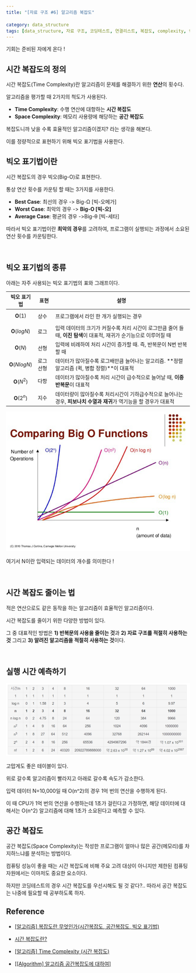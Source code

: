 ```yaml
---
title: "[자료 구조 #6] 알고리즘 복잡도"

category: data_structure
tags: [data_structure, 자료 구조, 코딩테스트, 연결리스트, 복잡도, complexity, time, 시간]
---
```


기회는 준비된 자에게 온다 ! 

 

## 시간 복잡도의 정의

시간 복잡도(Time Complexity)란 알고리즘이 문제를 해결하기 위한 **연산**의 횟수다.

알고리즘을 평가할 때 2가지의 척도가 사용된다.

* **Time Complexity**: 수행 연산에 대항하는 **시간 복잡도**
* **Space Complexity**: 메모리 사용량에 해당하는 **공간 복잡도**

복잡도니까 낮을 수록 효율적인 알고리즘이겠지? 라는 생각을 해본다.

이를 정량적으로 표현하기 위해 빅오 표기법을 사용한다.



## 빅오 표기법이란

시간 복잡도의 경우 빅오(Big-O)로 표현한다.

통상 연산 횟수를 카운팅 할 때는 3가지를 사용한다.

* **Best Case**: 최선의 경우 -> Big-Ω [빅-오메가]
* **Worst Case**: 최악의 경우 -> **Big-O [빅-오]**
* **Average Case**: 평균의 경우 ->Big-θ [빅-세타]

따라서 빅오 표기법이란 **최악의 경우**를 고려하여, 프로그램이 실행되는 과정에서 소요된 연산 횟수를 카운팅한다.

<br/>

## 빅오 표기법의 종류

아래는 자주 사용되는 빅오 표기법의 표와 그래프이다.

|      빅오 표기법      | 표현      | 설명                                                         |
| :-------------------: | --------- | ------------------------------------------------------------ |
|   $$\mathbf{O}(1)$$   | 상수      | 프로그램에서 라인 한 개가 실행되는 경우                      |
| $$\mathbf{O}(logN)$$  | 로그      | 입력 데이터의 크기가 커질수록 처리 시간이 로그만큼 줄어 들 때, **이진 탐색**이 대표적, 재귀가 순기능으로 이루어질 때 |
|   $$\mathbf{O}(N)$$   | 선형      | 입력에 비례하여 처리 시간이 증가할 때. 즉, 반복문이 N번 반복할 때 |
| $$\mathbf{O}(NlogN)$$ | 로그 선형 | 데이터가 많아질수록 로그배만큼 늘어나는 알고리즘. **정렬 알고리즘 (퀵, 병합 정렬)**이 대표적 |
|  $$\mathbf{O}(N^2)$$  | 다항      | 데이터가 많아질수록 처리 시간이 급수적으로 늘어날 때, **이중 반복문**이 대표적 |
|  $$\mathbf{O}(2^n)$$  | 지수      | 데이터량이 많아질수록 처리시간이 기하급수적으로 늘어나는 경우, **피보나치 수열과 재귀**가 역기능을 할 경우가 대표적 |

![](/assets/img/data_structure/2022-12-09/Selection_0000.png)

여기서 N이란 입력되는 데이터의 개수를 의미한다 ! 

<br/>

## 시간 복잡도 줄이는 법

적은 연산으로도 같은 동작을 하는 알고리즘이 효율적인 알고리즘이다.

시간 복잡도를 줄이기 위한 다양한 방법이 있다.

그 중 대표적인 방법은 **1) 반복문의 사용을 줄이는 것**과 **2) 자료 구조를 적절히 사용하는 것** 그리고 **3) 알려진 알고리즘을 적절히 사용하는 것**이다.

<br/>

## 실행 시간 예측하기

![](/assets/img/data_structure/2022-12-09/Selection_0001.png)

고맙게도 좋은 테이블이 있다.

위로 갈수록 알고리즘이 빨라지고 아래로 갈수록 속도가 감소한다.

입력 데이터 N=10,000일 때 O(n^2)의 경우 1억 번의 연산을 수행하게 된다.

이 때 CPU가 1억 번의 연산을 수행하는데 1초가 걸린다고 가정하면, 해당 데이터에 대해서는 O(n^2) 알고리즘에 대해 1초가 소요된다고 예측할 수 있다.



## 공간 복잡도

공간 복잡도(Space Complexity)는 작성한 프로그램이 얼마나 많은 공간(메모리)를 차지하느냐를 분석하는 방법이다.

컴퓨팅 성능이 좋을 때는 시간 복잡도에 비해 주요 고려 대상이 아니지만 제한된 컴퓨팅 자원에서는 이마저도 중요한 요소이다.

하지만 코딩테스트의 경우 시간 복잡도를 우선시해도 될 것 같다?.. 따라서 공간 복잡도는 나중에 필요할 때 공부하도록 하자.



## Reference

* [[알고리즘] 복잡도란 무엇인가(시간복잡도, 공간복잡도, 빅오 표기법)](https://thkim-study.tistory.com/29)
* [시간 복잡도란?](https://velog.io/@songa29/%EC%8B%9C%EA%B0%84-%EB%B3%B5%EC%9E%A1%EB%8F%84%EB%9E%80)
* [[알고리즘] Time Complexity (시간 복잡도)](https://hanamon.kr/%EC%95%8C%EA%B3%A0%EB%A6%AC%EC%A6%98-time-complexity-%EC%8B%9C%EA%B0%84-%EB%B3%B5%EC%9E%A1%EB%8F%84/)

* [[[Algorithm\] 알고리즘 공간복잡도에 대하여]](https://coding-factory.tistory.com/609)